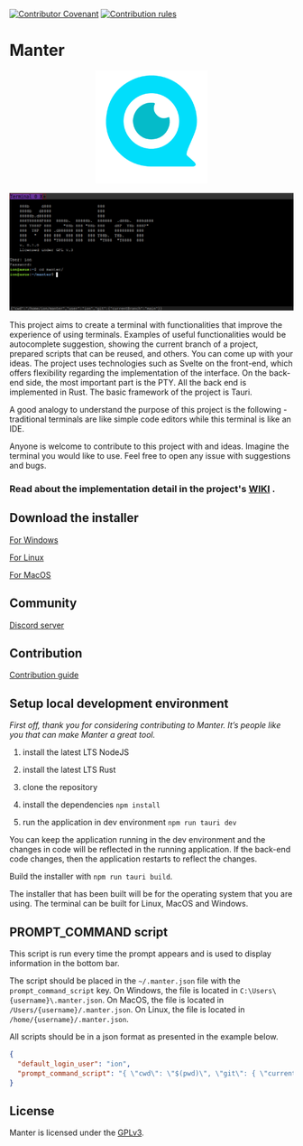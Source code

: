 [![Contributor Covenant](https://img.shields.io/badge/Contributor%20Covenant-2.1-4baaaa.svg)](https://github.com/iondodon/manter/blob/main/CODE_OF_CONDUCT.md)
[![Contribution rules](https://img.shields.io/badge/Contribution%20rules-1.0-green)](https://github.com/iondodon/manter/blob/main/CONTRIBUTING.md)

# Manter

<p align="center">
  <img src="logo.png" width="200" />
</p>

<p align="center">
  <img src="example.png" />
</p>

This project aims to create a terminal with functionalities that improve the experience of using terminals. Examples of useful functionalities would be autocomplete suggestion, showing the current branch of a project, prepared scripts that can be reused, and others. You can come up with your ideas. The project uses technologies such as Svelte on the front-end, which offers flexibility regarding the implementation of the interface. On the back-end side, the most important part is the PTY. All the back end is implemented in Rust. The basic framework of the project is Tauri.

A good analogy to understand the purpose of this project is the following - traditional terminals are like simple code editors while this terminal is like an IDE.

Anyone is welcome to contribute to this project with and ideas. Imagine the terminal you would like to use. Feel free to open any issue with suggestions and bugs.

### Read about the implementation detail in the project's [WIKI](https://github.com/iondodon/manter/wiki) .

## Download the installer

[For Windows](https://drive.google.com/file/d/1EqmFKFMuWFJXcvt0WxGron_uWGzsLQtC/view?usp=share_link)

[For Linux](https://drive.google.com/file/d/1NK8g3pFidqwpJz-jibK8wlTU58WXhkll/view?usp=share_link)

[For MacOS](https://drive.google.com/file/d/1hP6Vim22vFCX8JlGP3qEjQl_wrOXHyNE/view?usp=share_link)

## Community

[Discord server](https://discord.gg/k4FFFPK3ZR)

## Contribution

[Contribution guide](https://github.com/iondodon/manter/blob/main/CONTRIBUTING.md)

## Setup local development environment

_First off, thank you for considering contributing to Manter. It’s people like you that can make Manter a great tool._

1. install the latest LTS NodeJS

2. install the latest LTS Rust

3. clone the repository

4. install the dependencies `npm install`

5. run the application in dev environment `npm run tauri dev`

You can keep the application running in the dev environment and the changes in code will be reflected in the running application. If the back-end code changes, then the application restarts to reflect the changes.

Build the installer with `npm run tauri build`.

The installer that has been built will be for the operating system that you are using. The terminal can be built for Linux, MacOS and Windows.

## PROMPT_COMMAND script

This script is run every time the prompt appears and is used to display information in the bottom bar.

The script should be placed in the `~/.manter.json` file with the `prompt_command_script` key. On Windows, the file is located in `C:\Users\{username}\.manter.json`. On MacOS, the file is located in `/Users/{username}/.manter.json`. On Linux, the file is located in `/home/{username}/.manter.json`.

All scripts should be in a json format as presented in the example below.

```json
{
  "default_login_user": "ion",
  "prompt_command_script": "{ \"cwd\": \"$(pwd)\", \"git\": { \"currentBranch\" : \"$(git rev-parse --abbrev-ref HEAD 2> /dev/null )\" } }"
}
```

## License

Manter is licensed under the [GPLv3](https://github.com/iondodon/manter/blob/main/LICENCE.txt).
